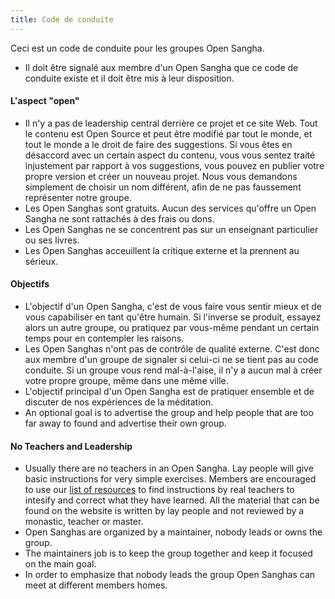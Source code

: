 ```yaml
---
title: Code de conduite
---
```

Ceci est un code de conduite pour les groupes Open Sangha.

- Il doit être signalé aux membre d'un Open Sangha que ce code de conduite existe et il doit être mis à leur disposition.

#### L'aspect "open"

- Il n'y a pas de leadership central derrière ce projet et ce site Web. Tout le contenu est Open Source et peut être modifié par tout le monde, et tout le monde a le droit de faire des suggestions. Si vous êtes en désaccord avec un certain aspect du contenu, vous vous sentez traité injustement par rapport à vos suggestions, vous pouvez en publier votre propre version et créer un nouveau projet. Nous vous demandons simplement de choisir un nom différent, afin de ne pas faussement représenter notre groupe.
- Les Open Sanghas sont gratuits. Aucun des services qu'offre un Open Sangha ne sont rattachés à des frais ou dons.
- Les Open Sanghas ne se concentrent pas sur un enseignant particulier ou ses livres.
- Les Open Sanghas acceuillent la critique externe et la prennent au sérieux.

#### Objectifs

- L'objectif d'un Open Sangha, c'est de vous faire vous sentir mieux et de vous capabiliser en tant qu'être humain. Si l'inverse se produit, essayez alors un autre groupe, ou pratiquez par vous-même pendant un certain temps pour en contempler les raisons.
- Les Open Sanghas n'ont pas de contrôle de qualité externe. C'est donc aux membre d'un groupe de signaler si celui-ci ne se tient pas au code conduite. Si un groupe vous rend mal-à-l'aise, il n'y a aucun mal à créer votre propre groupe, même dans une même ville.
- L'objectif principal d'un Open Sangha est de pratiquer ensemble et de discuter de nos expériences de la méditation.
- An optional goal is to advertise the group and help people that are too far away to found and advertise their own group.

#### No Teachers and Leadership

- Usually there are no teachers in an Open Sangha. Lay people will give basic instructions for very simple exercises. Members are encouraged to use our [list of resources](https://github.com/buddha-dharma/buddhism) to find instructions by real teachers to intesify and correct what they have learned. All the material that can be found on the website is written by lay people and not reviewed by a monastic, teacher or master.
- Open Sanghas are organized by a maintainer, nobody leads or owns the group.
- The maintainers job is to keep the group together and keep it focused on the main goal.
- In order to emphasize that nobody leads the group Open Sanghas can meet at different members homes.